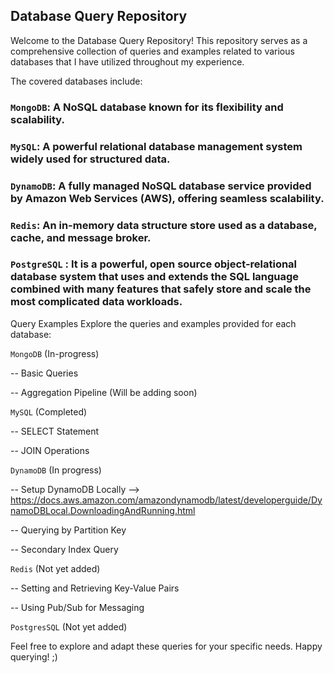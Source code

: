 ## Database Query Repository

Welcome to the Database Query Repository! This repository serves as a comprehensive collection of queries and examples related to various databases that I have utilized throughout my experience. 

The covered databases include:

### `MongoDB`: A NoSQL database known for its flexibility and scalability.

### `MySQL`: A powerful relational database management system widely used for structured data.

### `DynamoDB`: A fully managed NoSQL database service provided by Amazon Web Services (AWS), offering seamless scalability.

### `Redis`: An in-memory data structure store used as a database, cache, and message broker.

### `PostgreSQL` : It is a powerful, open source object-relational database system that uses and extends the SQL language combined with many features that safely store and scale the most complicated data workloads.

Query Examples
Explore the queries and examples provided for each database:

``MongoDB`` (In-progress)

-- Basic Queries

-- Aggregation Pipeline (Will be adding soon)

``MySQL`` (Completed)

-- SELECT Statement

-- JOIN Operations

``DynamoDB`` (In progress)

-- Setup DynamoDB Locally --> https://docs.aws.amazon.com/amazondynamodb/latest/developerguide/DynamoDBLocal.DownloadingAndRunning.html 

-- Querying by Partition Key

-- Secondary Index Query

``Redis`` (Not yet added)

-- Setting and Retrieving Key-Value Pairs

-- Using Pub/Sub for Messaging

``PostgresSQL`` (Not yet added)

Feel free to explore and adapt these queries for your specific needs. Happy querying! ;)

